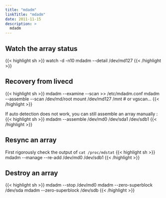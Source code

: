 ```yaml
---
title: "mdadm"
linkTitle: "mdadm"
date: 2011-11-15
description: >
  mdadm
---
```


## Watch the array status

{{< highlight sh >}}
watch -d -n10 mdadm --detail /dev/md127
{{< /highlight >}}

## Recovery from livecd

{{< highlight sh >}}
mdadm --examine --scan >> /etc/mdadm.conf
mdadm --assemble --scan /dev/md/root
mount /dev/md127 /mnt  # or vgscan...
{{< /highlight >}}

If auto detection does not work, you can still assemble an array manually :
{{< highlight sh >}}
mdadm --assemble /dev/md0 /dev/sda1 /dev/sdb1 
{{< /highlight >}}

## Resync an array

First rigorously check the output of `cat /proc/mdstat`
{{< highlight sh >}}
mdadm --manage --re-add /dev/md0 /dev/sdb1
{{< /highlight >}}

## Destroy an array

{{< highlight sh >}}
mdadm --stop /dev/md0
mdadm --zero-superblock /dev/sda
mdadm --zero-superblock /dev/sdb
{{< /highlight >}}

